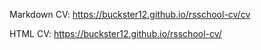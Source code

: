 Markdown CV:
https://buckster12.github.io/rsschool-cv/cv

HTML CV:
https://buckster12.github.io/rsschool-cv/
